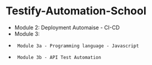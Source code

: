 # Testify-Automation-School

- Module 2: Deployment Automaise - CI-CD
- Module 3: 
-      Module 3a - Programming language - Javascript
-      Module 3b - API Test Automation

